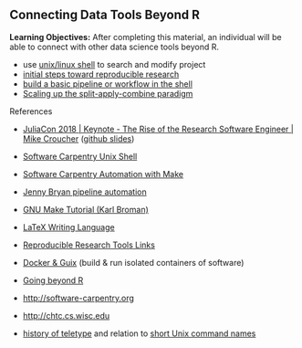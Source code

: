 ## Connecting Data Tools Beyond R

**Learning Objectives:** After completing this material, an individual will be able to
connect with other data science tools beyond R.

- use [unix/linux shell](linux.md) to search and modify project
- [initial steps toward reproducible research](http://kbroman.org/steps2rr/)
- [build a basic pipeline or workflow in the shell](http://stat545-ubc.github.io/automation00_index.html)
- [Scaling up the split-apply-combine paradigm](scaling_up.md)

References

- [JuliaCon 2018 | Keynote - The Rise of the Research Software Engineer | Mike Croucher](https://www.youtube.com/watch?reload=9&v=8ZSaAM8hhJ4) ([github slides](https://github.com/mikecroucher/juliacon2018))

- [Software Carpentry Unix Shell](http://swcarpentry.github.io/shell-novice/)
- [Software Carpentry Automation with Make](http://swcarpentry.github.io/make-novice/)
- [Jenny Bryan pipeline automation](http://stat545-ubc.github.io/automation00_index.html)
- [GNU Make Tutorial (Karl Broman)](http://kbroman.github.io/minimal_make)
- [LaTeX Writing Language](latex.md)
- [Reproducible Research Tools Links](reproducible.md)
- [Docker & Guix](docker.md) (build & run isolated containers of software)

- [Going beyond R](beyondR.md)
- <http://software-carpentry.org>
- <http://chtc.cs.wisc.edu>
- [history of teletype](https://en.wikipedia.org/wiki/Teleprinter) and relation to [short Unix command names](http://aplawrence.com/Unixart/newtounix.html#cryptic)